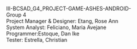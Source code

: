III-BCSAD_G4_PROJECT-GAME-ASHES-ANDROID-<br>
Group 4<br>
Project Manager & Designer: Etang, Rose Ann<br>
System Analyst: Feliciano, Maria Avejane<br>
Programmer:Estoque, Dan Ike<br>
Tester: Estrella, Christian<br>
